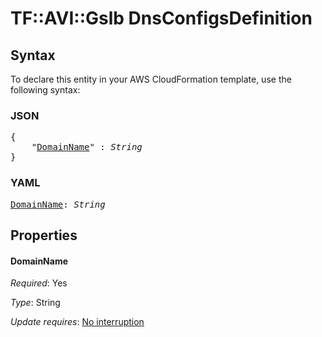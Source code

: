 # TF::AVI::Gslb DnsConfigsDefinition

## Syntax

To declare this entity in your AWS CloudFormation template, use the following syntax:

### JSON

<pre>
{
    "<a href="#domainname" title="DomainName">DomainName</a>" : <i>String</i>
}
</pre>

### YAML

<pre>
<a href="#domainname" title="DomainName">DomainName</a>: <i>String</i>
</pre>

## Properties

#### DomainName

_Required_: Yes

_Type_: String

_Update requires_: [No interruption](https://docs.aws.amazon.com/AWSCloudFormation/latest/UserGuide/using-cfn-updating-stacks-update-behaviors.html#update-no-interrupt)


